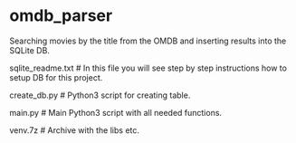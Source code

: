 # omdb_parser
Searching movies by the title from the OMDB and inserting results into the SQLite DB.


sqlite_readme.txt  # In this file you will see step by step instructions how to setup DB for this project.

create_db.py       # Python3 script for creating table.

main.py            # Main Python3 script with all needed functions.

venv.7z            # Archive with the libs etc.


